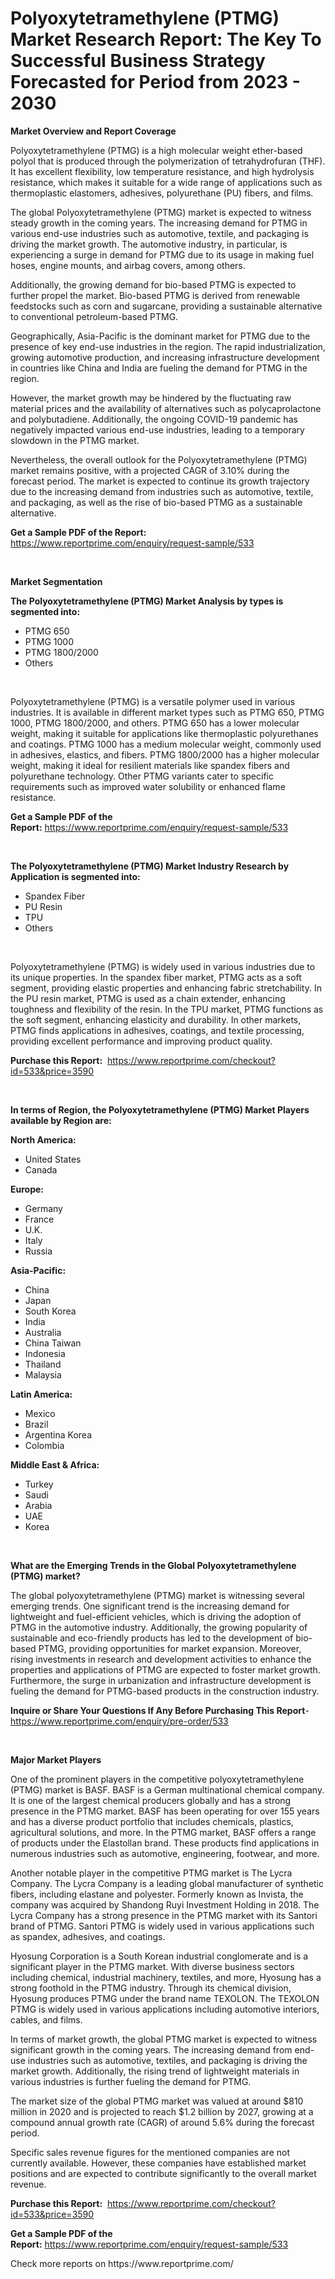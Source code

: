 <p><h1>Polyoxytetramethylene (PTMG) Market Research Report: The Key To Successful Business Strategy Forecasted for Period from 2023 - 2030</h1></p><p><strong>Market Overview and Report Coverage</strong></p>
<p><p>Polyoxytetramethylene (PTMG) is a high molecular weight ether-based polyol that is produced through the polymerization of tetrahydrofuran (THF). It has excellent flexibility, low temperature resistance, and high hydrolysis resistance, which makes it suitable for a wide range of applications such as thermoplastic elastomers, adhesives, polyurethane (PU) fibers, and films.</p><p>The global Polyoxytetramethylene (PTMG) market is expected to witness steady growth in the coming years. The increasing demand for PTMG in various end-use industries such as automotive, textile, and packaging is driving the market growth. The automotive industry, in particular, is experiencing a surge in demand for PTMG due to its usage in making fuel hoses, engine mounts, and airbag covers, among others.</p><p>Additionally, the growing demand for bio-based PTMG is expected to further propel the market. Bio-based PTMG is derived from renewable feedstocks such as corn and sugarcane, providing a sustainable alternative to conventional petroleum-based PTMG.</p><p>Geographically, Asia-Pacific is the dominant market for PTMG due to the presence of key end-use industries in the region. The rapid industrialization, growing automotive production, and increasing infrastructure development in countries like China and India are fueling the demand for PTMG in the region.</p><p>However, the market growth may be hindered by the fluctuating raw material prices and the availability of alternatives such as polycaprolactone and polybutadiene. Additionally, the ongoing COVID-19 pandemic has negatively impacted various end-use industries, leading to a temporary slowdown in the PTMG market. </p><p>Nevertheless, the overall outlook for the Polyoxytetramethylene (PTMG) market remains positive, with a projected CAGR of 3.10% during the forecast period. The market is expected to continue its growth trajectory due to the increasing demand from industries such as automotive, textile, and packaging, as well as the rise of bio-based PTMG as a sustainable alternative.</p></p>
<p><strong>Get a Sample PDF of the Report:</strong> <a href="https://www.reportprime.com/enquiry/request-sample/533">https://www.reportprime.com/enquiry/request-sample/533</a></p>
<p>&nbsp;</p>
<p><strong>Market Segmentation</strong></p>
<p><strong>The Polyoxytetramethylene (PTMG) Market Analysis by types is segmented into:</strong></p>
<p><ul><li>PTMG 650</li><li>PTMG 1000</li><li>PTMG 1800/2000</li><li>Others</li></ul></p>
<p>&nbsp;</p>
<p><p>Polyoxytetramethylene (PTMG) is a versatile polymer used in various industries. It is available in different market types such as PTMG 650, PTMG 1000, PTMG 1800/2000, and others. PTMG 650 has a lower molecular weight, making it suitable for applications like thermoplastic polyurethanes and coatings. PTMG 1000 has a medium molecular weight, commonly used in adhesives, elastics, and fibers. PTMG 1800/2000 has a higher molecular weight, making it ideal for resilient materials like spandex fibers and polyurethane technology. Other PTMG variants cater to specific requirements such as improved water solubility or enhanced flame resistance.</p></p>
<p><strong>Get a Sample PDF of the Report:</strong>&nbsp;<a href="https://www.reportprime.com/enquiry/request-sample/533">https://www.reportprime.com/enquiry/request-sample/533</a></p>
<p>&nbsp;</p>
<p><strong>The Polyoxytetramethylene (PTMG) Market Industry Research by Application is segmented into:</strong></p>
<p><ul><li>Spandex Fiber</li><li>PU Resin</li><li>TPU</li><li>Others</li></ul></p>
<p>&nbsp;</p>
<p><p>Polyoxytetramethylene (PTMG) is widely used in various industries due to its unique properties. In the spandex fiber market, PTMG acts as a soft segment, providing elastic properties and enhancing fabric stretchability. In the PU resin market, PTMG is used as a chain extender, enhancing toughness and flexibility of the resin. In the TPU market, PTMG functions as the soft segment, enhancing elasticity and durability. In other markets, PTMG finds applications in adhesives, coatings, and textile processing, providing excellent performance and improving product quality.</p></p>
<p><strong>Purchase this Report:</strong>&nbsp; <a href="https://www.reportprime.com/checkout?id=533&price=3590">https://www.reportprime.com/checkout?id=533&price=3590</a></p>
<p>&nbsp;</p>
<p><strong>In terms of Region, the Polyoxytetramethylene (PTMG) Market Players available by Region are:</strong></p>
<p>
    <p> <strong> North America: </strong>
        <ul>
            <li>United States</li>
            <li>Canada</li>
        </ul>
        </p> 
    <p> <strong> Europe: </strong>
        <ul>
            <li>Germany</li>
            <li>France</li>
            <li>U.K.</li>
            <li>Italy</li>
            <li>Russia</li>
        </ul>
        </p> 
    <p> <strong> Asia-Pacific: </strong>
        <ul>
            <li>China</li>
            <li>Japan</li>
            <li>South Korea</li>
            <li>India</li>
            <li>Australia</li>
            <li>China Taiwan</li>
            <li>Indonesia</li>
            <li>Thailand</li>
            <li>Malaysia</li>
        </ul>
        </p> 
    <p> <strong> Latin America: </strong>
        <ul>
            <li>Mexico</li>
            <li>Brazil</li>
            <li>Argentina Korea</li>
            <li>Colombia</li>
        </ul>
        </p> 
    <p> <strong> Middle East & Africa: </strong>
        <ul>
            <li>Turkey</li>
            <li>Saudi</li>
            <li>Arabia</li>
            <li>UAE</li>
            <li>Korea</li>
        </ul>
    </p>
    </p>
<p>&nbsp;</p>
<p><strong>What are the Emerging Trends in the Global Polyoxytetramethylene (PTMG) market?</strong></p>
<p><p>The global polyoxytetramethylene (PTMG) market is witnessing several emerging trends. One significant trend is the increasing demand for lightweight and fuel-efficient vehicles, which is driving the adoption of PTMG in the automotive industry. Additionally, the growing popularity of sustainable and eco-friendly products has led to the development of bio-based PTMG, providing opportunities for market expansion. Moreover, rising investments in research and development activities to enhance the properties and applications of PTMG are expected to foster market growth. Furthermore, the surge in urbanization and infrastructure development is fueling the demand for PTMG-based products in the construction industry.</p></p>
<p><strong>Inquire or Share Your Questions If Any Before Purchasing This Report</strong>- <a href="https://www.reportprime.com/enquiry/pre-order/533">https://www.reportprime.com/enquiry/pre-order/533</a></p>
<p>&nbsp;</p>
<p><strong>Major Market Players</strong></p>
<p><p>One of the prominent players in the competitive polyoxytetramethylene (PTMG) market is BASF. BASF is a German multinational chemical company. It is one of the largest chemical producers globally and has a strong presence in the PTMG market. BASF has been operating for over 155 years and has a diverse product portfolio that includes chemicals, plastics, agricultural solutions, and more. In the PTMG market, BASF offers a range of products under the Elastollan brand. These products find applications in numerous industries such as automotive, engineering, footwear, and more.</p><p>Another notable player in the competitive PTMG market is The Lycra Company. The Lycra Company is a leading global manufacturer of synthetic fibers, including elastane and polyester. Formerly known as Invista, the company was acquired by Shandong Ruyi Investment Holding in 2018. The Lycra Company has a strong presence in the PTMG market with its Santori brand of PTMG. Santori PTMG is widely used in various applications such as spandex, adhesives, and coatings.</p><p>Hyosung Corporation is a South Korean industrial conglomerate and is a significant player in the PTMG market. With diverse business sectors including chemical, industrial machinery, textiles, and more, Hyosung has a strong foothold in the PTMG industry. Through its chemical division, Hyosung produces PTMG under the brand name TEXOLON. The TEXOLON PTMG is widely used in various applications including automotive interiors, cables, and films.</p><p>In terms of market growth, the global PTMG market is expected to witness significant growth in the coming years. The increasing demand from end-use industries such as automotive, textiles, and packaging is driving the market growth. Additionally, the rising trend of lightweight materials in various industries is further fueling the demand for PTMG.</p><p>The market size of the global PTMG market was valued at around $810 million in 2020 and is projected to reach $1.2 billion by 2027, growing at a compound annual growth rate (CAGR) of around 5.6% during the forecast period.</p><p>Specific sales revenue figures for the mentioned companies are not currently available. However, these companies have established market positions and are expected to contribute significantly to the overall market revenue.</p></p>
<p><strong>Purchase this Report:</strong>&nbsp;&nbsp;<a href="https://www.reportprime.com/checkout?id=533&price=3590">https://www.reportprime.com/checkout?id=533&price=3590</a></p>
<p></p>
<p><strong>Get a Sample PDF of the Report:</strong>&nbsp;<a href="https://www.reportprime.com/enquiry/request-sample/533">https://www.reportprime.com/enquiry/request-sample/533</a></p>
<p>Check more reports on https://www.reportprime.com/</p>